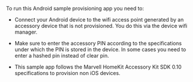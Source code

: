 To run this Android sample provisioning app you need to:

- Connect your Android device to the wifi access point generated by an accessory device that is not provisioned. You do this via the device wifi manager.

- Make sure to enter the accessory PIN according to the specifications under which the PIN is stored in the device. In some cases you need to enter a hashed pin instead of clear pin.

- This sample app follows the Marvell HomeKit Accessory Kit SDK 0.10 specifications to provision non iOS devices.

